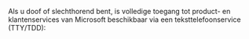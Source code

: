 Als u doof of slechthorend bent, is volledige toegang tot product- en klantenservices van Microsoft beschikbaar via een teksttelefoonservice (TTY/TDD):